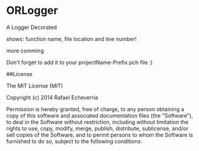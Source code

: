 ORLogger
========

A Logger Decorated

shows: function name, file location and line number!

more comming

Don't forget to add it to your projectName-Prefix.pch file :)

##License

The MIT License (MIT)

Copyright (c) 2014 Rafael Echeverria

Permission is hereby granted, free of charge, to any person obtaining a copy
of this software and associated documentation files (the "Software"), to deal
in the Software without restriction, including without limitation the rights
to use, copy, modify, merge, publish, distribute, sublicense, and/or sell
copies of the Software, and to permit persons to whom the Software is
furnished to do so, subject to the following conditions:
